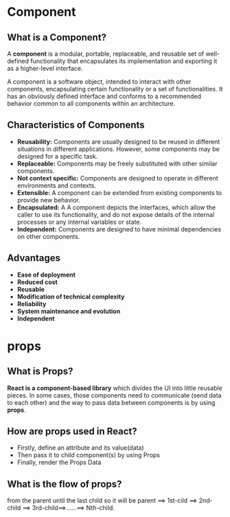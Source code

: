 # Component


## What is a Component?

A **component** is a modular, portable, replaceable, and reusable set of well-defined functionality that encapsulates its implementation and exporting it as a higher-level interface.

A component is a software object, intended to interact with other components, encapsulating certain functionality or a set of functionalities. It has an obviously defined interface and conforms to a recommended behavior common to all components within an architecture.


## Characteristics of Components

* **Reusability:** Components are usually designed to be reused in different situations in different applications. However, some components may be designed for a specific task.
* **Replaceable:** Components may be freely substituted with other similar components.
* **Not context specific:** Components are designed to operate in different environments and contexts.
* **Extensible:** A component can be extended from existing components to provide new behavior.
* **Encapsulated:** A A component depicts the interfaces, which allow the caller to use its functionality, and do not expose details of the internal processes or any internal variables or state. 
* **Independent:** Components are designed to have minimal dependencies on other components.

## **Advantages**

* **Ease of deployment**
* **Reduced cost**
* **Reusable**
* **Modification of technical complexity**
* **Reliability**
* **System maintenance and evolution**
* **Independent**

# props
## What is Props?
**React is a component-based library** which divides the UI into little reusable pieces. In some cases, those components need to communicate (send data to each other) and the way to pass data between components is by using **props**.

## How are props used in React?

* Firstly, define an attribute and its value(data)
* Then pass it to child component(s) by using Props
* Finally, render the Props Data



## What is the flow of props?
from the parent until the last child 
so it will be parent ==> 1st-cild ==> 2nd-child ==> 3rd-child==>......==> Nth-child.